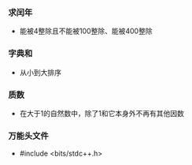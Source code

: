 ### 求闰年
* 能被4整除且不能被100整除、能被400整除
### 字典和
* 从小到大排序
### 质数
* 在大于1的自然数中，除了1和它本身外不再有其他因数
### 万能头文件
* #include <bits/stdc++.h>
